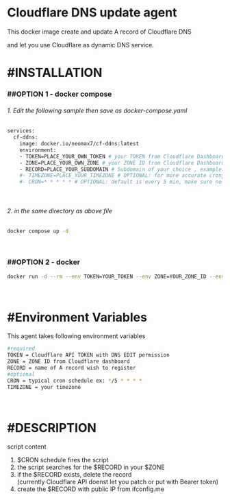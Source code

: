 <p><h1>Cloudflare DNS update agent</h1></p>

<p>

This docker image create and update A record of Cloudflare DNS <br/>

and let you use Cloudflare as dynamic DNS service.

</p>

<p>
<h1>#INSTALLATION</h1>
<h3>##OPTION 1 - docker compose</h3>

<h6>1. Edit the following sample then save as docker-compose.yaml <br/></h6>

```dockerfile
services:
  cf-ddns:
    image: docker.io/neomax7/cf-ddns:latest
    environment:
    - TOKEN=PLACE_YOUR_OWN_TOKEN # your TOKEN from Cloudflare Dashboard (require ZONE edit)
    - ZONE=PLACE_YOUR_OWN_ZONE # your ZONE ID from Cloudflare Dashboard
    - RECORD=PLACE_YOUR_SUBDOMAIN # Subdomain of your choice , example: test.example.com => example.com = zone , test = subdomain
    #- TIMEZONE=PLACE_YOUR_TIMEZONE # OPTIONAL: for more accurate cronjob otherwise its UTC
    #- CRON=* * * * * # OPTIONAL: default is every 5 min, make sure no quote or double quote
```

<br/>

<h6>2. in the same directory as above file</h6>

```bash
docker compose up -d
```

</p>
<br/>
<p>
<h3>##OPTION 2 - docker</h3>

```bash
docker run -d --rm --env TOKEN=YOUR_TOKEN --env ZONE=YOUR_ZONE_ID --env RECORD=RECORD_OF_CHOICE neomax7/cf-ddns:latest
```

</p>

<br/>

<p>
<h1>#Environment Variables</h1>
This agent takes following environment variables<br/>

```bash
#required
TOKEN = Cloudflare API TOKEN with DNS EDIT permission
ZONE = ZONE ID from Cloudflare dashboard
RECORD = name of A record wish to register
#optional
CRON = typical cron schedule ex: */5 * * * *
TIMEZONE = your timezone
```

</p>
<br/>
<p>
<h1>#DESCRIPTION</h1>

script content <br />

1. \$CRON schedule fires the script <br />
2. the script searches for the \$RECORD in your \$ZONE <br />
3. if the \$RECORD exists, delete the record <br />
   (currently Cloudflare API doenst let you patch or put with Bearer token) <br />
4. create the \$RECORD with public IP from ifconfig.me <br />

</p>
